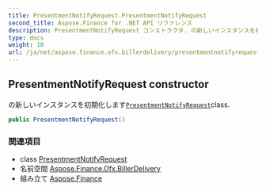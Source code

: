 ```yaml
---
title: PresentmentNotifyRequest.PresentmentNotifyRequest
second_title: Aspose.Finance for .NET API リファレンス
description: PresentmentNotifyRequest コンストラクタ. の新しいインスタンスを初期化しますPresentmentNotifyRequestclass.
type: docs
weight: 10
url: /ja/net/aspose.finance.ofx.billerdelivery/presentmentnotifyrequest/presentmentnotifyrequest/
---
```

## PresentmentNotifyRequest constructor

の新しいインスタンスを初期化します[`PresentmentNotifyRequest`](../)class.

```csharp
public PresentmentNotifyRequest()
```

### 関連項目

* class [PresentmentNotifyRequest](../)
* 名前空間 [Aspose.Finance.Ofx.BillerDelivery](../../presentmentnotifyrequest/)
* 組み立て [Aspose.Finance](../../../)


